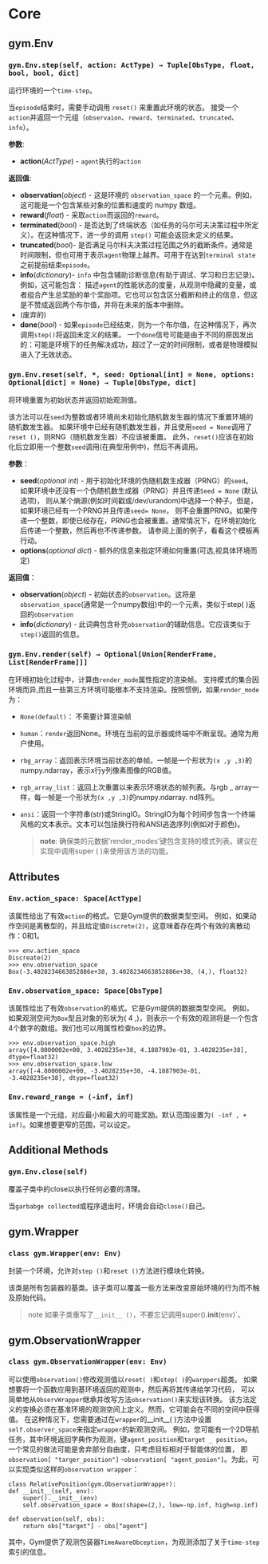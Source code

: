 # Core
## gym.Env
###  `gym.Env.step(self, action: ActType) → Tuple[ObsType, float, bool, bool, dict]`

运行环境的一个`time-step`。

当`episode`结束时，需要手动调用 `reset()` 来重置此环境的状态。
接受一个`action`并返回一个元组（`observaion`、`reward`、`terminated`、`truncated`、`info`）。

**参数**:
    
- **action**(*ActType*) - `agent`执行的`action`

**返回值**:
- **observation**(*object*) - 这是环境的 `observation_space` 的一个元素。例如，这可能是一个包含某些对象的位置和速度的 numpy 数组。
- **reward**(*float*) - 采取`action`而返回的`reward`。
- **terminated**(*bool*) - 是否达到了终端状态（如任务的马尔可夫决策过程中所定义）。在这种情况下，进一步的调用 `step()` 可能会返回未定义的结果。
- **truncated**(*bool*)- 是否满足马尔科夫决策过程范围之外的截断条件。通常是时间限制，但也可用于表示`agent`物理上越界。可用于在达到`terminal state`之前提前结束`episode`。
- **info**(*dictionary*)- `info` 中包含辅助诊断信息(有助于调试、学习和日志记录)。例如，这可能包含： 
描述`agent`的性能状态的度量，从观测中隐藏的变量，或者组合产生总奖励的单个奖励项。它也可以包含区分截断和终止的信息，但这是不赞成返回两个布尔值，并将在未来的版本中删除。
- (废弃的)
- **done**(*bool*) - 如果`episode`已经结束，则为一个布尔值，在这种情况下，再次调用`step()`将返回未定义的结果。 
一个`done`信号可能是由于不同的原因发出的：可能是环境下的任务解决成功，超过了一定的时间限制，或者是物理模拟进入了无效状态。
 
### `gym.Env.reset(self, *, seed: Optional[int] = None, options: Optional[dict] = None) → Tuple[ObsType, dict]`

将环境重置为初始状态并返回初始观测值。

该方法可以在`seed`为整数或者环境尚未初始化随机数发生器的情况下重置环境的随机数发生器。
如果环境中已经有随机数发生器，并且使用`seed = None`调用了`reset ()`，则RNG（随机数发生器）不应该被重置。
此外，`reset()`应该在初始化后立即用一个整数`seed`调用(在典型用例中)，然后不再调用。

**参数**：
- **seed**(*optional int*) - 用于初始化环境的伪随机数生成器（PRNG）的`seed`。
如果环境中还没有一个伪随机数生成器（PRNG）并且传递`Seed = None` (默认选项)，
则从某个熵源(例如时间戳或/dev/urandom)中选择一个种子。但是，如果环境已经有一个PRNG并且传递`seed= None`， 
则不会重置PRNG。如果传递一个整数，即使已经存在，PRNG也会被重置。通常情况下，在环境初始化后传递一个整数，然后再也不传递参数。
请参阅上面的例子，看看这个模板再行动。
- **options**(*optional dict*) - 额外的信息来指定环境如何重置(可选,视具体环境而定)

**返回值**：
- **observation**(*object*) - 初始状态的`observation`。这将是`observation_space`(通常是一个numpy数组)中的一个元素，类似于step( )返回的`observation`
- **info**(*dictionary*) - 此词典包含补充`observation`的辅助信息。它应该类似于`step()`返回的信息。

### `gym.Env.render(self) → Optional[Union[RenderFrame, List[RenderFrame]]]`

在环境初始化过程中，计算由`render_mode`属性指定的渲染帧。
支持模式的集合因环境而异,而且一些第三方环境可能根本不支持渲染。按照惯例，如果`render_mode`为：

- `None(default)`： 不需要计算渲染帧
- `human`：`render`返回None。环境在当前的显示器或终端中不断呈现。通常为用户使用。
- `rbg_array`：返回表示环境当前状态的单帧。一帧是一个形状为`(x ,y ,3)`的numpy.ndarray，表示x行y列像素图像的RGB值。
- `rgb_array_list`：返回上次重置以来表示环境状态的帧列表。与rgb _ array一样，每一帧是一个形状为`(x ,y ,3)`的numpy.ndarray. nd阵列。
- `ansi`：返回一个字符串(str)或StringIO。StringIO为每个时间步包含一个终端风格的文本表示。文本可以包括换行符和ANSI逃逸序列(例如对于颜色)。
    
    > **note**:
     确保类的元数据'render_modes'键包含支持的模式列表。建议在实现中调用super ( )来使用该方法的功能。 
    

## Attributes

### `Env.action_space: Space[ActType]`
该属性给出了有效`action`的格式。它是Gym提供的数据类型空间。
例如，如果动作空间是离散型的，并且给定值`Discrete(2)`，这意味着存在两个有效的离散动作：0和1。

    >>> env.action_space
    Discreate(2)
    >>> env.observation_space
    Box(-3.4028234663852886e+38, 3.4028234663852886e+38, (4,), float32)

### `Env.observation_space: Space[ObsType]`
该属性给出了有效`observation`的格式。它是Gym提供的数据类型空间。
例如，如果观测空间为`Box`型且对象的形状为( 4 ,)，则表示一个有效的观测将是一个包含4个数字的数组。我们也可以用属性检查`box`的边界。


    >>> env.observation_space.high
    array([4.8000002e+00, 3.4028235e+38, 4.1887903e-01, 3.4028235e+38], dtype=float32)
    >>> env.observation_space.low
    array([-4.8000002e+00, -3.4028235e+38, -4.1887903e-01, -3.4028235e+38], dtype=float32)

### `Env.reward_range = (-inf, inf)`
该属性是一个元组，对应最小和最大的可能奖励。默认范围设置为`( -inf , + inf)`。如果想要更窄的范围，可以设定。

## Additional Methods

### `gym.Env.close(self)`

覆盖子类中的close以执行任何必要的清理。

当`garbabge collected`或程序退出时，环境会自动`close()`自己。

## gym.Wrapper

### `class gym.Wrapper(env: Env)`
封装一个环境，允许对`step ()`和`reset ()`方法进行模块化转换。

该类是所有包装器的基类。该子类可以覆盖一些方法来改变原始环境的行为而不触及原始代码。
> note 如果子类重写了`__init__ ()`，不要忘记调用super().__init__(env)`。


## gym.ObservationWrapper

### `class gym.ObservationWrapper(env: Env)`

可以使用`observation()`修改观测值以`reset( )`和`step( )`的`warppers`超类。
如果想要将一个函数应用到基环境返回的观测中，然后再将其传递给学习代码，
可以简单地从`ObservWrapper`继承并改写方法`observation()`来实现该转换。
该方法定义的变换必须在基准环境的观测空间上定义。然而，它可能会在不同的空间中获得值。
在这种情况下，您需要通过在`wrapper`的__init__( )方法中设置
`self.observer_space`来指定`wrapper`的新观测空间。
例如，您可能有一个2D导航任务，其中环境返回字典作为观测，键`agent_position`和`target _ position`。
一个常见的做法可能是舍弃部分自由度，只考虑目标相对于智能体的位置，
即`observation[ "targer_position"]` -`observation[ "agent_posion"]`。为此，可以实现类似这样的`observation wrapper`：

    class RelativePosition(gym.ObservationWrapper):
    def __init__(self, env):
        super().__init__(env)
        self.observation_space = Box(shape=(2,), low=-np.inf, high=np.inf)

    def observation(self, obs):
        return obs["target"] - obs["agent"]
其中，Gym提供了观测包装器`TimeAwareObception`，为观测添加了关于`time-step`索引的信息。